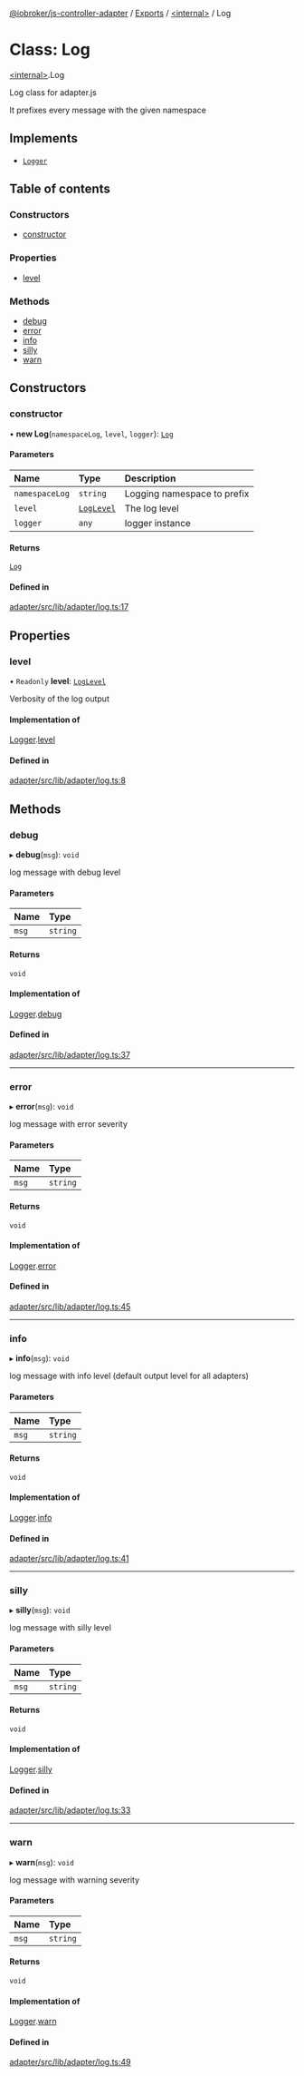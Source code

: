 [@iobroker/js-controller-adapter](../README.md) / [Exports](../modules.md) / [\<internal\>](../modules/internal_.md) / Log

# Class: Log

[\<internal\>](../modules/internal_.md).Log

Log class for adapter.js

It prefixes every message with the given namespace

## Implements

- [`Logger`](../interfaces/internal_.Logger.md)

## Table of contents

### Constructors

- [constructor](internal_.Log.md#constructor)

### Properties

- [level](internal_.Log.md#level)

### Methods

- [debug](internal_.Log.md#debug)
- [error](internal_.Log.md#error)
- [info](internal_.Log.md#info)
- [silly](internal_.Log.md#silly)
- [warn](internal_.Log.md#warn)

## Constructors

### constructor

• **new Log**(`namespaceLog`, `level`, `logger`): [`Log`](internal_.Log.md)

#### Parameters

| Name | Type | Description |
| :------ | :------ | :------ |
| `namespaceLog` | `string` | Logging namespace to prefix |
| `level` | [`LogLevel`](../modules/internal_.md#loglevel) | The log level |
| `logger` | `any` | logger instance |

#### Returns

[`Log`](internal_.Log.md)

#### Defined in

[adapter/src/lib/adapter/log.ts:17](https://github.com/ioBroker/ioBroker.js-controller/blob/e4f9cfa5/packages/adapter/src/lib/adapter/log.ts#L17)

## Properties

### level

• `Readonly` **level**: [`LogLevel`](../modules/internal_.md#loglevel)

Verbosity of the log output

#### Implementation of

[Logger](../interfaces/internal_.Logger.md).[level](../interfaces/internal_.Logger.md#level)

#### Defined in

[adapter/src/lib/adapter/log.ts:8](https://github.com/ioBroker/ioBroker.js-controller/blob/e4f9cfa5/packages/adapter/src/lib/adapter/log.ts#L8)

## Methods

### debug

▸ **debug**(`msg`): `void`

log message with debug level

#### Parameters

| Name | Type |
| :------ | :------ |
| `msg` | `string` |

#### Returns

`void`

#### Implementation of

[Logger](../interfaces/internal_.Logger.md).[debug](../interfaces/internal_.Logger.md#debug)

#### Defined in

[adapter/src/lib/adapter/log.ts:37](https://github.com/ioBroker/ioBroker.js-controller/blob/e4f9cfa5/packages/adapter/src/lib/adapter/log.ts#L37)

___

### error

▸ **error**(`msg`): `void`

log message with error severity

#### Parameters

| Name | Type |
| :------ | :------ |
| `msg` | `string` |

#### Returns

`void`

#### Implementation of

[Logger](../interfaces/internal_.Logger.md).[error](../interfaces/internal_.Logger.md#error)

#### Defined in

[adapter/src/lib/adapter/log.ts:45](https://github.com/ioBroker/ioBroker.js-controller/blob/e4f9cfa5/packages/adapter/src/lib/adapter/log.ts#L45)

___

### info

▸ **info**(`msg`): `void`

log message with info level (default output level for all adapters)

#### Parameters

| Name | Type |
| :------ | :------ |
| `msg` | `string` |

#### Returns

`void`

#### Implementation of

[Logger](../interfaces/internal_.Logger.md).[info](../interfaces/internal_.Logger.md#info)

#### Defined in

[adapter/src/lib/adapter/log.ts:41](https://github.com/ioBroker/ioBroker.js-controller/blob/e4f9cfa5/packages/adapter/src/lib/adapter/log.ts#L41)

___

### silly

▸ **silly**(`msg`): `void`

log message with silly level

#### Parameters

| Name | Type |
| :------ | :------ |
| `msg` | `string` |

#### Returns

`void`

#### Implementation of

[Logger](../interfaces/internal_.Logger.md).[silly](../interfaces/internal_.Logger.md#silly)

#### Defined in

[adapter/src/lib/adapter/log.ts:33](https://github.com/ioBroker/ioBroker.js-controller/blob/e4f9cfa5/packages/adapter/src/lib/adapter/log.ts#L33)

___

### warn

▸ **warn**(`msg`): `void`

log message with warning severity

#### Parameters

| Name | Type |
| :------ | :------ |
| `msg` | `string` |

#### Returns

`void`

#### Implementation of

[Logger](../interfaces/internal_.Logger.md).[warn](../interfaces/internal_.Logger.md#warn)

#### Defined in

[adapter/src/lib/adapter/log.ts:49](https://github.com/ioBroker/ioBroker.js-controller/blob/e4f9cfa5/packages/adapter/src/lib/adapter/log.ts#L49)
